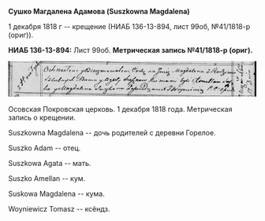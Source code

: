 **Сушко Магдалена Адамова (Suszkowna Magdalena)**

1 декабря 1818 г -- крещение (НИАБ 136-13-894, лист 99об, №41/1818-р
(ориг)).

**НИАБ 136-13-894:** Лист 99об. **Метрическая запись №41/1818-р
(ориг).**

![](./media/e89d8169a1e8329664f4464c9469536db9f9ff1e.png)

Осовская Покровская церковь. 1 декабря 1818 года. Метрическая запись о
крещении.

Suszkowna Magdalena -- дочь родителей с деревни Горелое.

Suszko Adam -- отец.

Suszkowa Agata -- мать.

Suszko Amellan -- кум.

Suskowa Magdalena -- кума.

Woyniewicz Tomasz -- ксёндз.
